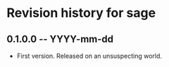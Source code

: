 # Revision history for sage

## 0.1.0.0 -- YYYY-mm-dd

* First version. Released on an unsuspecting world.

